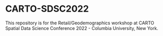 # CARTO-SDSC2022

This repository is for the Retail/Geodemographics workshop at CARTO Spatial Data Science Conference 2022 - Columbia University, New York.
